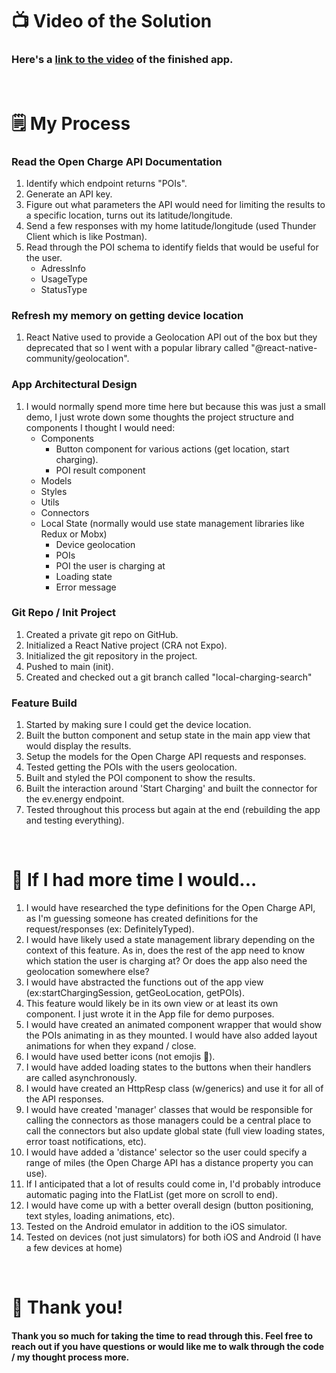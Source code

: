 # 📺 Video of the Solution
### Here's a [link to the video](https://vimeo.com/853142145) of the finished app.

<br />

# 🗒️ My Process

### Read the Open Charge API Documentation
1. Identify which endpoint returns "POIs".
2. Generate an API key.
3. Figure out what parameters the API would need for limiting the results to a specific location, turns out its latitude/longitude.
4. Send a few responses with my home latitude/longitude (used Thunder Client which is like Postman).
5. Read through the POI schema to identify fields that would be useful for the user.
   - AdressInfo
   - UsageType
   - StatusType


### Refresh my memory on getting device location
1. React Native used to provide a Geolocation API out of the box but they deprecated that so I went with a popular library called "@react-native-community/geolocation".


### App Architectural Design
1. I would normally spend more time here but because this was just a small demo, I just wrote down some thoughts the project structure and components I thought I would need:
   - Components
      - Button component for various actions (get location, start charging).
      - POI result component
   - Models
   - Styles
   - Utils
   - Connectors
   - Local State (normally would use state management libraries like Redux or Mobx)
      - Device geolocation
      - POIs
      - POI the user is charging at
      - Loading state
      - Error message


### Git Repo / Init Project
1. Created a private git repo on GitHub.
2. Initialized a React Native project (CRA not Expo).
3. Initialized the git repository in the project.
4. Pushed to main (init).
5. Created and checked out a git branch called "local-charging-search"


### Feature Build
1. Started by making sure I could get the device location.
2. Built the button component and setup state in the main app view that would display the results.
3. Setup the models for the Open Charge API requests and responses.
4. Tested getting the POIs with the users geolocation.
5. Built and styled the POI component to show the results.
6. Built the interaction around 'Start Charging' and built the connector for the ev.energy endpoint.
7. Tested throughout this process but again at the end (rebuilding the app and testing everything).


<br />

# 🚀 If I had more time I would...
1. I would have researched the type definitions for the Open Charge API, as I'm guessing someone has created definitions for the request/responses (ex: DefinitelyTyped).
2. I would have likely used a state management library depending on the context of this feature. As in, does the rest of the app need to know which station the user is charging at? Or does the app also need the geolocation somewhere else?
3. I would have abstracted the functions out of the app view (ex:startChargingSession, getGeoLocation, getPOIs).
4. This feature would likely be in its own view or at least its own component. I just wrote it in the App file for demo purposes.
5. I would have created an animated component wrapper that would show the POIs animating in as they mounted. I would have also added layout animations for when they expand / close.
6. I would have used better icons (not emojis 🤣).
7. I would have added loading states to the buttons when their handlers are called asynchronously. 
8. I would have created an HttpResp class (w/generics) and use it for all of the API responses.
9. I would have created 'manager' classes that would be responsible for calling the connectors as those managers could be a central place to call the connectors but also update global state (full view loading states, error toast notifications, etc).
10. I would have added a 'distance' selector so the user could specify a range of miles (the Open Charge API has a distance property you can use).
11. If I anticipated that a lot of results could come in, I'd probably introduce automatic paging into the FlatList (get more on scroll to end).
12. I would have come up with a better overall design (button positioning, text styles, loading animations, etc).
13. Tested on the Android emulator in addition to the iOS simulator.
14. Tested on devices (not just simulators) for both iOS and Android (I have a few devices at home)

<br />


# 🤙 Thank you!
#### Thank you so much for taking the time to read through this. Feel free to reach out if you have questions or would like me to walk through the code / my thought process more.